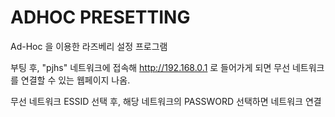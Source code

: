 # ADHOC PRESETTING
Ad-Hoc 을 이용한 라즈베리 설정 프로그램

부팅 후, "pjhs" 네트워크에 접속해 http://192.168.0.1 로 들어가게 되면
무선 네트워크를 연결할 수 있는 웹페이지 나옴.

무선 네트워크 ESSID 선택 후, 해당 네트워크의 PASSWORD 선택하면 네트워크 연결

